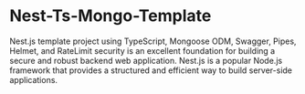 # Nest-Ts-Mongo-Template

Nest.js template project using TypeScript, Mongoose ODM, Swagger, Pipes, Helmet, and RateLimit security is an excellent foundation for building a secure and robust backend web application. Nest.js is a popular Node.js framework that provides a structured and efficient way to build server-side applications.
